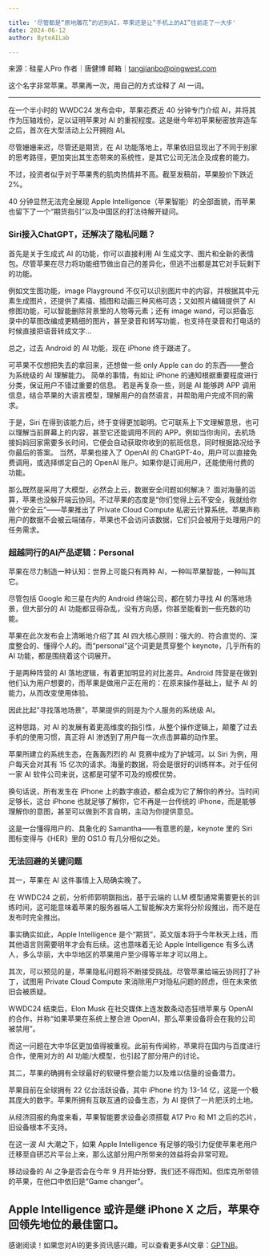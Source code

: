```yaml
---

title: '尽管都是“原地雕花”的迟到AI，苹果还是让“手机上的AI”往前走了一大步'
date: 2024-06-12
author: ByteAILab

---
```


来源：硅星人Pro
作者｜唐健博
邮箱｜tangjianbo@pingwest.com

这个名字非常苹果。苹果再一次，用自己的方式诠释了 AI 一词。

---

在一个半小时的 WWDC24 发布会中，苹果花费近 40 分钟专门介绍 AI，并将其作为压轴戏份，足以证明苹果对 AI 的重视程度。这是继今年初苹果秘密放弃造车之后，首次在大型活动上公开拥抱 AI。

尽管姗姗来迟，尽管还是期货，在 AI 功能落地上，苹果依旧显现出了不同于别家的思考路径，更加突出其生态带来的系统性，是其它公司无法企及成套的能力。

不过，投资者似乎对于苹果秀的肌肉热情并不高。截至发稿前，苹果股价下跌近 2%。

40 分钟显然无法完全展现 Apple Intelligence（苹果智能）的全部面貌，而苹果也留下了一个“期货指引”以及中国区的打法待解开疑问。

### Siri接入ChatGPT，还解决了隐私问题？

首先是关于生成式 AI 的功能，你可以直接利用 AI 生成文字、图片和全新的表情包。尽管苹果在尽力将功能细节做出自己的差异化，但逃不出都是其它对手玩剩下的功能。

例如文生图功能，image Playground 不仅可以识别图片中的内容，并根据其中元素生成图片，还提供了素描、插图和动画三种风格可选；又如照片编辑提供了 AI 修图功能，可以智能删除背景里的人物等元素；还有 image wand，可以把备忘录中的草图改编成更精细的图片，甚至录音和转写功能，也支持在录音和打电话的时候直接把语音转成文字...

总之，过去 Android 的 AI 功能，现在 iPhone 终于跟进了。

可苹果不仅想把失去的拿回来，还想做一些 only Apple can do 的东西——整合为系统级的 AI 理解能力。
简单的事情，有如让 iPhone 的通知根据重要程度进行分类，保证用户不错过重要的信息。
若是再复杂一些，则是 AI 能够跨 APP 调用信息，结合苹果的大语言模型，理解用户的自然语言，并帮助用户完成不同的需求。

于是，Siri 在得到该能力后，终于变得更加聪明。它可联系上下文理解意思，也可以理解当前屏幕上的内容，甚至它还能调用不同的 APP。例如当你询问，去机场接妈妈回家需要多长时间，它便会自动获取你收到的航班信息，同时根据路况给予你最后的答案。
当然，苹果也接入了 OpenAI 的 ChatGPT-4o，用户可以直接免费调用，或选择绑定自己的 OpenAI 账户。如果你是订阅用户，还能使用付费的功能。

那么既然是采用了大模型，必然会上云，数据安全问题如何解决？
面对海量的运算，苹果也没躲开端云协同。不过苹果的态度是“你们觉得上云不安全，我就给你做个安全云”——苹果推出了 Private Cloud Compute 私密云计算系统。苹果声称用户的数据不会被云端储存，苹果也不会访问该数据，它们只会被用于处理用户的任务需求。

### 超越同行的AI产品逻辑：Personal

苹果在尽力制造一种认知：世界上可能只有两种 AI，一种叫苹果智能，一种叫其它。

尽管包括 Google 和三星在内的 Android 终端公司，都在努力寻找 AI 的落地场景，但大部分的 AI 功能都显得杂乱，没有方向感，你甚至能看到一些充数的功能。

苹果在此次发布会上清晰地介绍了其 AI 四大核心原则：强大的、符合直觉的、深度整合的、懂得个人的。而“personal”这个词更是贯穿整个 keynote，几乎所有的 AI 功能，都是围绕着这个词展开。

于是两种阵营的 AI 落地逻辑，有着更加明显的对比差异。Android 阵营是在做到他们认为用户想要的，而苹果是做用户正在用的：在原来操作基础上，赋予 AI 的能力，从而改变使用体验。

因此比起“寻找落地场景”，苹果提供的则是为个人服务的系统级 AI。

这种思路，对 AI 的发展有着更高维度的指引性，从整个操作逻辑上，颠覆了过去手机的使用习惯，真正将 AI 渗透到了用户每一次点击屏幕的动作里。

苹果所建立的系统生态，在轰轰烈烈的 AI 竞赛中成为了护城河。以 Siri 为例，用户每天会对其有 15 亿次的请求。海量的数据，将会是很好的训练样本。对于任何一家 AI 软件公司来说，这都是可望不可及的规模优势。

换句话说，所有发生在 iPhone 上的数字痕迹，都会成为它了解你的养分。当时间足够长，这台 iPhone 也就足够了解你，它不再是一台传统的 iPhone，而是能够理解你的意图，甚至可以做到不言自明，主动为你提供意见。

这是一台懂得用户的、具象化的 Samantha——有意思的是，keynote 里的 Siri 图标变得与《HER》里的 OS1.0 有几分相似之处。

### 无法回避的关键问题

其一，苹果在 AI 这件事情上入局确实晚了。

在 WWDC24 之前，分析师郭明錤指出，基于云端的 LLM 模型通常需要更长的训练时间，这可能意味着苹果的服务器端人工智能解决方案将分阶段推出，而不是在发布时完全推出。

事实确实如此，Apple Intelligence 是个“期货”，英文版本将于今年秋天上线，而其他语言则需要明年才会有后续。这也意味着无论 Apple Intelligence 有多么诱人，多么华丽，大中华地区的苹果用户至少得等半年才可以用上。

其次，可以预见的是，苹果隐私问题将不断接受挑战。尽管苹果给端云协同打了补丁，试图用 Private Cloud Compute 来消除用户对隐私问题的顾虑，但在未来依旧会被质疑。

WWDC24 结束后，Elon Musk 在社交媒体上连发数条动态狂喷苹果与 OpenAI 的合作，并称“如果苹果在系统上整合进 OpenAI，那么苹果设备将会在我的公司被禁用”。

而这一问题在大中华区更加值得被重视。此前有传闻称，苹果将在国内与百度进行合作，使用对方的 AI 功能/大模型，也引起了部分用户的讨论。

其二，苹果的确拥有全球最好的软硬件整合能力以及难以估量的设备潜力。

苹果目前在全球拥有 22 亿台活跃设备，其中 iPhone 约为 13-14 亿，这是一个极其庞大的数字。苹果所拥有互联互通的设备生态，为 AI 提供了一片肥沃的土地。

从经济回报的角度来看，苹果智能要求设备必须搭载 A17 Pro 和 M1 之后的芯片，旧设备根本不支持。

在这一波 AI 大潮之下，如果 Apple Intelligence 有足够的吸引力促使苹果老用户迁移至自研芯片平台上来，那么这部分用户所带来的效益将会非常可观。

移动设备的 AI 之争是否会在今年 9 月开始分野，我们还不得而知。但库克所带领的苹果，在他口中依旧是“Game changer”。

Apple Intelligence 或许是继 iPhone X 之后，苹果夺回领先地位的最佳窗口。
---
感谢阅读！如果您对AI的更多资讯感兴趣，可以查看更多AI文章：[GPTNB](https://gptnb.com)。